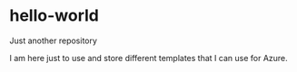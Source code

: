 # hello-world
Just another repository

I am here just to use and store different templates that I can use for Azure.
